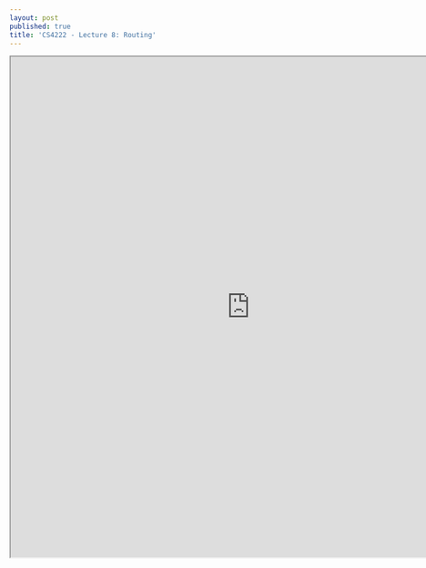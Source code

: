 ```yaml
---
layout: post
published: true
title: 'CS4222 - Lecture 8: Routing'
---
```

<iframe src="https://drive.google.com/file/d/112uRXh03CxlEBv0ZoobROGbV1PrAIXhp/preview" width="840" height="880"></iframe>
